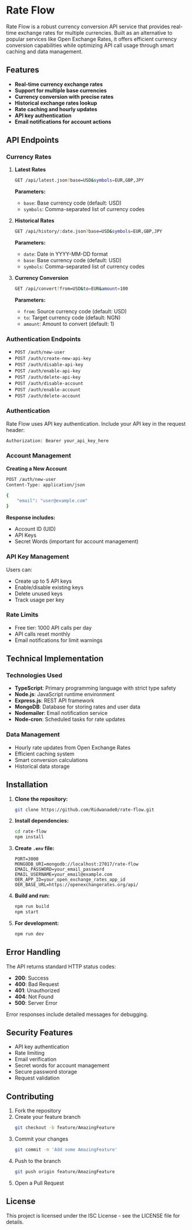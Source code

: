 # Rate Flow

Rate Flow is a robust currency conversion API service that provides real-time exchange rates for multiple currencies. Built as an alternative to popular services like Open Exchange Rates, it offers efficient currency conversion capabilities while optimizing API call usage through smart caching and data management.

## Features

- **Real-time currency exchange rates**
- **Support for multiple base currencies**
- **Currency conversion with precise rates**
- **Historical exchange rates lookup**
- **Rate caching and hourly updates**
- **API key authentication**
- **Email notifications for account actions**

## API Endpoints

### Currency Rates

1. **Latest Rates**
   ```bash
   GET /api/latest.json?base=USD&symbols=EUR,GBP,JPY
   ```
   **Parameters:**
   - `base`: Base currency code (default: USD)
   - `symbols`: Comma-separated list of currency codes

2. **Historical Rates**
   ```bash
   GET /api/history/:date.json?base=USD&symbols=EUR,GBP,JPY
   ```
   **Parameters:**
   - `date`: Date in YYYY-MM-DD format
   - `base`: Base currency code (default: USD)
   - `symbols`: Comma-separated list of currency codes

3. **Currency Conversion**
   ```bash
   GET /api/convert?from=USD&to=EUR&amount=100
   ```
   **Parameters:**
   - `from`: Source currency code (default: USD)
   - `to`: Target currency code (default: NGN)
   - `amount`: Amount to convert (default: 1)

### Authentication Endpoints

- `POST /auth/new-user`
- `POST /auth/create-new-api-key`
- `POST /auth/disable-api-key`
- `POST /auth/enable-api-key`
- `POST /auth/delete-api-key`
- `POST /auth/disable-account`
- `POST /auth/enable-account`
- `POST /auth/delete-account`

### Authentication

Rate Flow uses API key authentication. Include your API key in the request header:

```bash
Authorization: Bearer your_api_key_here
```

### Account Management

**Creating a New Account**
```bash
POST /auth/new-user
Content-Type: application/json

{
    "email": "user@example.com"
}
```
**Response includes:**
- Account ID (UID)
- API Keys
- Secret Words (important for account management)

### API Key Management

Users can:
- Create up to 5 API keys
- Enable/disable existing keys
- Delete unused keys
- Track usage per key

### Rate Limits

- Free tier: 1000 API calls per day
- API calls reset monthly
- Email notifications for limit warnings

## Technical Implementation

### Technologies Used
- **TypeScript**: Primary programming language with strict type safety
- **Node.js**: JavaScript runtime environment
- **Express.js**: REST API framework
- **MongoDB**: Database for storing rates and user data
- **Nodemailer**: Email notification service
- **Node-cron**: Scheduled tasks for rate updates

### Data Management
- Hourly rate updates from Open Exchange Rates
- Efficient caching system
- Smart conversion calculations
- Historical data storage

## Installation

1. **Clone the repository:**
   ```bash
   git clone https://github.com/Ridwanade0/rate-flow.git
   ```

2. **Install dependencies:**
   ```bash
   cd rate-flow
   npm install
   ```

3. **Create `.env` file:**
   ```env
   PORT=3000
   MONGODB_URI=mongodb://localhost:27017/rate-flow
   EMAIL_PASSWORD=your_email_password
   EMAIL_USERNAME=your_email@example.com
   OER_APP_ID=your_open_exchange_rates_app_id
   OER_BASE_URL=https://openexchangerates.org/api/
   ```

4. **Build and run:**
   ```bash
   npm run build
   npm start
   ```

5. **For development:**
   ```bash
   npm run dev
   ```

## Error Handling

The API returns standard HTTP status codes:

- **200**: Success
- **400**: Bad Request
- **401**: Unauthorized
- **404**: Not Found
- **500**: Server Error

Error responses include detailed messages for debugging.

## Security Features

- API key authentication
- Rate limiting
- Email verification
- Secret words for account management
- Secure password storage
- Request validation

## Contributing

1. Fork the repository
2. Create your feature branch
   ```bash
   git checkout -b feature/AmazingFeature
   ```
3. Commit your changes
   ```bash
   git commit -m 'Add some AmazingFeature'
   ```
4. Push to the branch
   ```bash
   git push origin feature/AmazingFeature
   ```
5. Open a Pull Request

## License

This project is licensed under the ISC License - see the LICENSE file for details.
